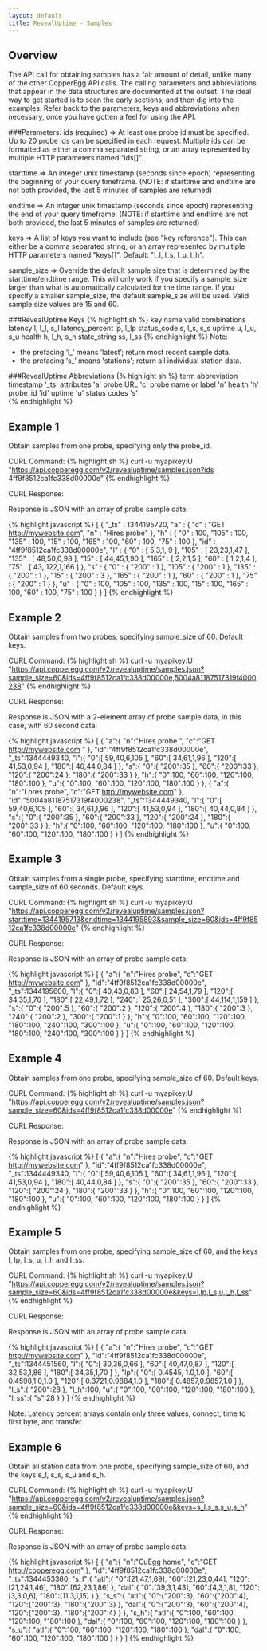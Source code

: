 ```yaml
---
layout: default
title: RevealUptime - Samples
---
```



Overview
--------
The API call for obtaining samples has a fair amount of detail, unlike many of the other CopperEgg API calls. The calling parameters and abbreviations that appear in the data structures are documented at the outset. The ideal way to get started is to scan the early sections, and then dig into the examples. Refer back to the parameters, keys and abbreviations when necessary, once you have gotten a feel for using the API.
  
  
  
###Parameters:
ids (required) => At least one probe id must be specified. Up to 20 probe ids can be specified in each request. Multiple ids can be formatted as either a comma separated string, or an array represented by multiple HTTP parameters named “ids[]”.

starttime =>  An integer unix timestamp (seconds since epoch) representing the beginning of your query timeframe. (NOTE: if starttime and endtime are not both provided, the last 5 minutes of samples are returned)

endtime => An integer unix timestamp (seconds since epoch) representing the end of your query timeframe. (NOTE: if starttime and endtime are not both provided, the last 5 minutes of samples are returned)

keys => A list of keys you want to include (see "key reference").  This can either be a comma separated string, or an array represented by multiple HTTP parameters named "keys[]".  Default: "l_l, l_s, l_u, l_h".

sample_size => Override the default sample size that is determined by the
starttime/endtime range.  This will only work if you specify a sample_size larger than what is automatically calculated for the time range.  If you specify a smaller sample_size, the default sample_size will be used. Valid sample size values are 15 and 60.
  
  
      
###RevealUptime Keys
{% highlight sh %}
key name           valid combinations
latency               l, l_l, s_l
latency_percent       lp, l_lp
status_code           s, l_s, s_s
uptime                u, l_u, s_u
health                h, l_h, s_h
state_string          ss, l_ss
{% endhighlight %}
Note:
* the prefacing ‘l_’ means ‘latest’; return most recent sample data.
* the prefacing ‘s_’ means 'stations'; return all individual station data.
  
  
    
###RevealUptime Abbreviations
{% highlight sh %}
term               abbreviation
timestamp             '_ts'
attributes            'a'
probe URL             'c'
probe name or label   'n'
health                'h'
probe_id              'id'
uptime                'u'
status codes          's'  
{% endhighlight %}  
    
    
    
    
Example 1
---------  
Obtain samples from one probe, specifying only the probe_id.

CURL Command:
{% highlight sh %}
curl -u myapikey:U "https://api.copperegg.com/v2/revealuptime/samples.json?ids 4ff9f8512ca1fc338d00000e"
{% endhighlight %}

CURL Response:

Response is JSON with an array of probe sample data:

{% highlight javascript %}
[
  {
    "_ts" : 1344195720,
    "a" : {
      "c" : "GET http://mywebsite.com",
      "n" : "Hires probe"
    },
    "h" : {
      "0" : 100,
      "105" : 100,
      "135" : 100,
      "15" : 100,
      "165" : 100,
      "60" : 100,
      "75" : 100
    },
    "id" : "4ff9f8512ca1fc338d00000e",
    "l" : {
      "0" : [ 5,3,1, 9 ],
      "105" : [ 23,23,1,47 ],
      "135" : [ 48,50,0,98 ],
      "15" : [ 44,45,1,90 ],
      "165" : [ 2,2,1,5 ],
      "60" : [ 1,2,1,4 ],
      "75" : [ 43, 122,1,166 ]
    },
    "s" : {
      "0" : { "200" : 1 },
      "105" : { "200" : 1 },
      "135" : { "200" : 1 },
      "15" : { "200" : 3 },
      "165" : { "200" : 1 },
      "60" : { "200" : 1 },
      "75" : { "200" : 1 }
    },
    "u" : {
      "0" : 100,
      "105" : 100,
      "135" : 100,
      "15" : 100,
      "165" : 100,
      "60" : 100,
      "75" : 100
    }
  }
]
{% endhighlight %}
    
  
  
Example 2
---------
Obtain samples from two probes, specifying sample_size of 60. Default keys.

CURL Command:
{% highlight sh %}
curl -u myapikey:U "https://api.copperegg.com/v2/revealuptime/samples.json?sample_size=60&ids=4ff9f8512ca1fc338d00000e,5004a81187517319f4000238"
{% endhighlight %}

CURL Response:

Response is JSON with a 2-element array of probe sample data, in this case, with 60 second data:

{% highlight javascript %}
[
  {
    "a":{
      "n":"Hires probe    ",
      "c":"GET http://mywebsite.com      "
    },
    "id":"4ff9f8512ca1fc338d00000e",
    "_ts":1344449340,
    "l":{
      "0":[ 59,40,6,105 ],
      "60":[ 34,61,1,96 ],
      "120":[ 41,53,0,94 ],
      "180":[ 40,44,0,84 ]
    },
    "s":{
      "0":{ "200":35 },
      "60":{ "200":33 },
      "120":{ "200":24 },
      "180":{ "200":33 }
    },
    "h":{
      "0":100,
      "60":100,
      "120":100,
      "180":100
    },
    "u":{
      "0":100,
      "60":100,
      "120":100,
      "180":100
    }
  },
  {
    "a":{
      "n":"Lores probe",
      "c":"GET http://mywebsite.com"
    },
    "id":"5004a81187517319f4000238",
    "_ts":1344449340,
    "l":{
      "0":[ 59,40,6,105 ],
      "60":[ 34,61,1,96 ],
      "120":[ 41,53,0,94 ],
      "180":[ 40,44,0,84 ]
    },
    "s":{
      "0":{ "200":35 },
      "60":{ "200":33 },
      "120":{ "200":24 },
      "180":{ "200":33 }
    },
    "h":{
      "0":100,
      "60":100,
      "120":100,
      "180":100
    },
    "u":{
      "0":100,
      "60":100,
      "120":100,
      "180":100
    }
  }
]
{% endhighlight %}
    
  
  
Example 3
---------
Obtain samples from a single probe, specifying starttime, endtime and sample_size of 60 seconds. Default keys.

CURL Command:
{% highlight sh %}
curl -u myapikey:U "https://api.copperegg.com/v2/revealuptime/samples.json?starttime=1344195713&endtime=1344195893&sample_size=60&ids=4ff9f8512ca1fc338d00000e"
{% endhighlight %}

CURL Response:

Response is JSON with an array of probe sample data:

{% highlight javascript %}
[
  {
    "a":{
      "n":"Hires probe",
      "c":"GET http://mywebsite.com"
    },
    "id":"4ff9f8512ca1fc338d00000e",
    "_ts":1344195600,
    "l":{
      "0":[ 40,43,0,83 ],
      "60":[ 24,54,1,79 ],
      "120":[ 34,35,1,70 ],
      "180":[ 22,49,1,72 ],
      "240":[ 25,26,0,51 ],
      "300":[ 44,114,1,159 ]
    },
    "s":{
      "0":{ "200":5 },
      "60":{ "200":2 },
      "120":{ "200":4 },
      "180":{ "200":3 },
      "240":{ "200":2 },
      "300":{ "200":1 }
    },
    "h":{
      "0":100,
      "60":100,
      "120":100,
      "180":100,
      "240":100,
      "300":100
    },
    "u":{
      "0":100,
      "60":100,
      "120":100,
      "180":100,
      "240":100,
      "300":100
    }
  }
]
{% endhighlight %}

  
  
  
Example 4
---------
Obtain samples from one probe, specifying sample_size of 60. Default keys.

CURL Command:
{% highlight sh %}
curl -u myapikey:U "https://api.copperegg.com/v2/revealuptime/samples.json?sample_size=60&ids=4ff9f8512ca1fc338d00000e"
{% endhighlight %}

CURL Response:

Response is JSON with an array of probe sample data:

{% highlight javascript %}
[
  {
    "a":{
      "n":"Hires probe",
      "c":"GET http://mywebsite.com"
    },
    "id":"4ff9f8512ca1fc338d00000e",
    "_ts":1344449340,
    "l":{
      "0":[ 59,40,6,105 ],
      "60":[ 34,61,1,96 ],
      "120":[ 41,53,0,94 ],
      "180":[ 40,44,0,84 ]
    },
    "s":{
      "0":{ "200":35 },
      "60":{ "200":33 },
      "120":{ "200":24 },
      "180":{ "200":33 }
    },
    "h":{
      "0":100,
      "60":100,
      "120":100,
      "180":100
    },
    "u":{
      "0":100,
      "60":100,
      "120":100,
      "180":100
    }
  }
]
{% endhighlight %}
  
  
  
Example 5
---------
Obtain samples from one probe, specifying sample_size of 60, and the keys l, lp, l_s, u, l_h and l_ss.

CURL Command:
{% highlight sh %}
curl -u myapikey:U "https://api.copperegg.com/v2/revealuptime/samples.json?sample_size=60&ids=4ff9f8512ca1fc338d00000e&keys=l,lp,l_s,u,l_h,l_ss"
{% endhighlight %}

CURL Response:

Response is JSON with an array of probe sample data:

{% highlight javascript %}
[
  {
    "a":{
      "n":"Hires probe",
      "c":"GET http://mywebsite.com"
    },
    "id":"4ff9f8512ca1fc338d00000e",
    "_ts":1344451560,
    "l":{
      "0":[ 30,36,0,66 ],
      "60":[ 40,47,0,87 ],
      "120":[ 32,53,1,86 ],
      "180":[ 34,35,1,70 ]
    },
    "lp":{
      "0":[ 0.4545, 1.0,1.0 ],
      "60":[ 0.4598,1.0,1.0 ],
      "120":[ 0.3721,0.9884,1.0 ],
      "180":[ 0.4857,0.9857,1.0 ]
    },
    "l_s":{ "200":28 },
    "l_h":100,
    "u":{
      "0":100,
      "60":100,
      "120":100,
      "180":100
    },
    "l_ss":{ "s":28 }
  }
]
{% endhighlight %}

Note: Latency percent arrays contain only three values, connect, time to first byte, and transfer.
  
  
  
Example 6
---------
Obtain all station data from one probe, specifying sample_size of 60, and the keys s_l, s_s, s_u and s_h.


CURL Command:
{% highlight sh %}
curl -u myapikey:U "https://api.copperegg.com/v2/revealuptime/samples.json?sample_size=60&ids=4ff9f8512ca1fc338d00000e&keys=s_l,s_s,s_u,s_h"
{% endhighlight %}

CURL Response:

Response is JSON with an array of probe sample data:

{% highlight javascript %}
[
  {
    "a":{
      "n":"CuEgg home",
      "c":"GET http://copperegg.com"
    },
    "id":"4ff9f8512ca1fc338d00000e",
    "_ts":1344453360,
    "s_l":{
      "atl":{
        "0":[21,47,1,69],
        "60":[21,23,0,44],
        "120":[21,24,1,46],
        "180":[62,23,1,86]
      },
      "dal":{
        "0":[39,3,1,43],
        "60":[4,3,1,8],
        "120":[3,3,0,6],
        "180":[11,3,1,15]
      }
    },
    "s_s":{
      "atl":{
        "0":{"200":3},
        "60":{"200":4},
        "120":{"200":3},
        "180":{"200":3}
      },
      "dal":{
        "0":{"200":3},
        "60":{"200":4},
        "120":{"200":3},
        "180":{"200":4}
      }
    },
    "s_h":{
      "atl":{
        "0":100,
        "60":100,
        "120":100,
        "180":100
      },
      "dal":{
        "0":100,
        "60":100,
        "120":100,
        "180":100
      }
    },
    "s_u":{
      "atl":{
        "0":100,
        "60":100,
        "120":100,
        "180":100
      },
      "dal":{
        "0":100,
        "60":100,
        "120":100,
        "180":100
      }
    }
  }
]
{% endhighlight %}

